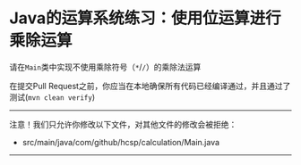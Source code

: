 # Java的运算系统练习：使用位运算进行乘除运算

请在`Main`类中实现不使用乘除符号（`*`/`/`）的乘除法运算

在提交Pull Request之前，你应当在本地确保所有代码已经编译通过，并且通过了测试(`mvn clean verify`)

-----
注意！我们只允许你修改以下文件，对其他文件的修改会被拒绝：
- src/main/java/com/github/hcsp/calculation/Main.java
-----



